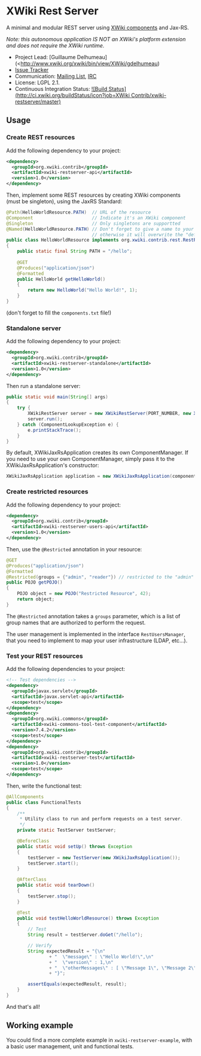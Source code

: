 # XWiki Rest Server
A minimal and modular REST server using [XWiki components](http://extensions.xwiki.org/xwiki/bin/view/Extension/Component+Module) and Jax-RS.

*Note: this autonomous application IS NOT an XWiki's platform extension and does not require the XWiki runtime.*

* Project Lead: [Guillaume Delhumeau](<http://www.xwiki.org/xwiki/bin/view/XWiki/gdelhumeau) 
* [Issue Tracker](http://jira.xwiki.org/browse/XREST)
* Communication: [Mailing List](http://dev.xwiki.org/xwiki/bin/view/Community/MailingLists), [IRC](http://dev.xwiki.org/xwiki/bin/view/Community/IRC)
* License: LGPL 2.1.
* Continuous Integration Status: [![Build Status](http://ci.xwiki.org/buildStatus/icon?job=XWiki Contrib/xwiki-restserver/master)](http://ci.xwiki.org/view/Contrib/job/XWiki%20Contrib/job/xwiki-restserver/job/master/)

## Usage

### Create REST resources
Add the following dependency to your project:

```xml
<dependency>
  <groupId>org.xwiki.contrib</groupId>
  <artifactId>xwiki-restserver-api</artifactId>
  <version>1.0</version>
</dependency>
```

Then, implement some REST resources by creating XWiki components (must be singleton), using the JaxRS Standard:

```java
@Path(HelloWorldResource.PATH)  // URL of the resource
@Component                      // Indicate it's an XWiki component
@Singleton                      // Only singletons are supportted
@Named(HelloWorldResource.PATH) // Don't forget to give a name to your component,
                                // otherwise it will overwrite the "default" component.
public class HelloWorldResource implements org.xwiki.contrib.rest.RestResource 
{
    public static final String PATH = "/hello";
    
    @GET
    @Produces("application/json")
    @Formatted
    public HelloWorld getHelloWorld()
    {
        return new HelloWorld("Hello World!", 1);
    }
}
```
(don't forget to fill the `components.txt` file!)

### Standalone server

Add the following dependency to your project:

```xml
<dependency>
  <groupId>org.xwiki.contrib</groupId>
  <artifactId>xwiki-restserver-standalone</artifactId>
  <version>1.0</version>
</dependency>
```

Then run a standalone server:

```java
public static void main(String[] args)
{
    try {
        XWikiRestServer server = new XWikiRestServer(PORT_NUMBER, new XWikiJaxRsApplication());
        server.run();
    } catch (ComponentLookupException e) {
        e.printStackTrace();
    }
}
```

By default, XWikiJaxRsApplication creates its own ComponentManager. If you need to use your own ComponentManager, simply pass it to the XWikiJaxRsApplication's constructor:

```java
XWikiJaxRsApplication application = new XWikiJaxRsApplication(componentManager);
```

### Create restricted resources
Add the following dependency to your project:

```xml
<dependency>
  <groupId>org.xwiki.contrib</groupId>
  <artifactId>xwiki-restserver-users-api</artifactId>
  <version>1.0</version>
</dependency>
```

Then, use the `@Restricted` annotation in your resource:
```java
@GET
@Produces("application/json")
@Formatted
@Restricted(groups = {"admin", "reader"}) // restricted to the "admin" and the "reader" groups
public POJO getPOJO()
{
    POJO object = new POJO("Restricted Resource", 42);
    return object;
}
```

The `@Restricted` annotation takes a `groups` parameter, which is a list of group names that are authorized to perform the request.

The user management is implemented in the interface `RestUsersManager`, that you need to implement to map your user infrastructure (LDAP, etc...).

### Test your REST resources
Add the following dependencies to your project:


```xml
<!-- Test dependencies -->
<dependency>
  <groupId>javax.servlet</groupId>
  <artifactId>javax.servlet-api</artifactId>
  <scope>test</scope>
</dependency>
<dependency>
  <groupId>org.xwiki.commons</groupId>
  <artifactId>xwiki-commons-tool-test-component</artifactId>
  <version>7.4.2</version>
  <scope>test</scope>
</dependency>
<dependency>
  <groupId>org.xwiki.contrib</groupId>
  <artifactId>xwiki-restserver-test</artifactId>
  <version>1.0</version>
  <scope>test</scope>
</dependency>
```

Then, write the functional test:
```java
@AllComponents
public class FunctionalTests
{
    /**
     * Utility class to run and perform requests on a test server.
     */
    private static TestServer testServer;

    @BeforeClass
    public static void setUp() throws Exception
    {
        testServer = new TestServer(new XWikiJaxRsApplication());
        testServer.start();
    }

    @AfterClass
    public static void tearDown()
    {
        testServer.stop();
    }

    @Test
    public void testHelloWorldResource() throws Exception
    {
        // Test
        String result = testServer.doGet("/hello");

        // Verify
        String expectedResult = "{\n"
                + "  \"message\" : \"Hello World!\",\n"
                + "  \"version\" : 1,\n"
                + "  \"otherMessages\" : [ \"Message 1\", \"Message 2\", \"Message 3\" ]\n"
                + "}";

        assertEquals(expectedResult, result);
    }
}
```
And that's all!

## Working example
You could find a more complete example in `xwiki-restserver-example`, with a basic user management, unit and functional tests.
